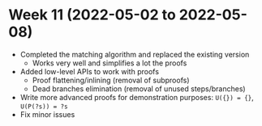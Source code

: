 Week 11 (2022-05-02 to 2022-05-08)
===

* Completed the matching algorithm and replaced the existing version
  * Works very well and simplifies a lot the proofs
* Added low-level APIs to work with proofs
  * Proof flattening/inlining (removal of subproofs)
  * Dead branches elimination (removal of unused steps/branches)
* Write more advanced proofs for demonstration purposes: `U({}) = {}`, `U(P(?s)) = ?s`
* Fix minor issues
